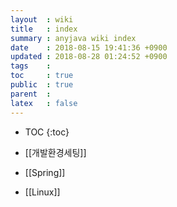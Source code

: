 ```yaml
---
layout  : wiki
title   : index
summary : anyjava wiki index 
date    : 2018-08-15 19:41:36 +0900
updated : 2018-08-28 01:24:52 +0900
tags    :
toc     : true
public  : true
parent  :
latex   : false
---
```

* TOC
{:toc}

* [[개발환경세팅]]
* [[Spring]]
* [[Linux]]
